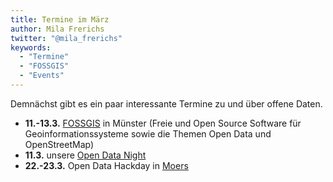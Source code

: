 ```yaml
---
title: Termine im März
author: Mila Frerichs
twitter: "@mila_frerichs"
keywords:
  - "Termine"
  - "FOSSGIS"
  - "Events"
---
```

Demnächst gibt es ein paar interessante Termine zu und über offene Daten.

- **11.-13.3.** [FOSSGIS](https://www.fossgis.de/konferenz/2015/) in Münster (Freie und Open Source Software für Geoinformationssysteme sowie die Themen Open Data und OpenStreetMap)
- **11.3.** unsere [Open Data Night](https://www.meetup.com/OK-Lab-Munster/events/220760100/)
- **22.-23.3.** Open Data Hackday in [Moers](https://hackday.moers.de)
